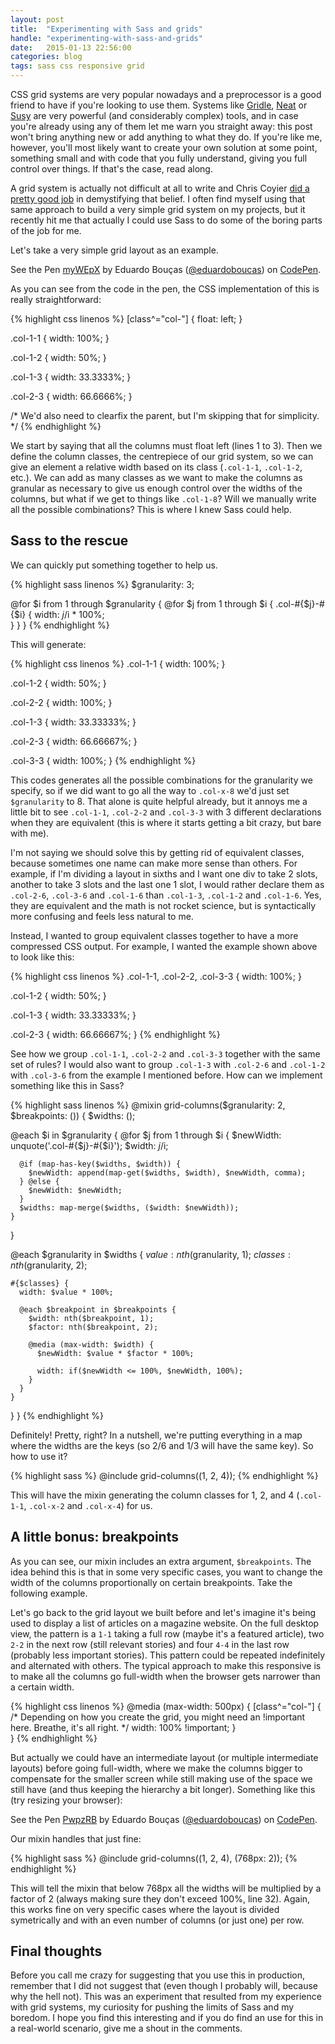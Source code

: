 ```yaml
---
layout: post
title:  "Experimenting with Sass and grids"
handle: "experimenting-with-sass-and-grids"
date:   2015-01-13 22:56:00
categories: blog
tags: sass css responsive grid
---
```

CSS grid systems are very popular nowadays and a preprocessor is a good friend to have if you're looking to use them. Systems like [Gridle](http://gridle.org/), [Neat](http://neat.bourbon.io/) or [Susy](http://susy.oddbird.net/) are very powerful (and considerably complex) tools, and in case you're already using any of them let me warn you straight away: this post won't bring anything new or add anything to what they do.
If you're like me, however, you'll most likely want to create your own solution at some point, something small and with code that you fully understand, giving you full control over things. If that's the case, read along.<!--more-->

A grid system is actually not difficult at all to write and Chris Coyier [did a pretty good job](http://css-tricks.com/dont-overthink-it-grids/) in demystifying that belief. I often find myself using that same approach to build a very simple grid system on my projects, but it recently hit me that actually I could use Sass to do some of the boring parts of the job for me. 

Let's take a very simple grid layout as an example.

<p data-height="300" data-theme-id="0" data-slug-hash="myWEpX" data-default-tab="result" data-user="eduardoboucas" class='codepen'>See the Pen <a href='http://codepen.io/eduardoboucas/pen/myWEpX/'>myWEpX</a> by Eduardo Bouças (<a href='http://codepen.io/eduardoboucas'>@eduardoboucas</a>) on <a href='http://codepen.io'>CodePen</a>.</p>
<script async src="//assets.codepen.io/assets/embed/ei.js"></script>

As you can see from the code in the pen, the CSS implementation of this is really straightforward:

{% highlight css linenos %}
[class^="col-"] {
  float: left;
}

.col-1-1 {
	width: 100%;
}

.col-1-2 {
	width: 50%;
}

.col-1-3 {
	width: 33.3333%;
}

.col-2-3 {
	width: 66.6666%;
}

/* We'd also need to clearfix the parent, 
   but I'm skipping that for simplicity. */
{% endhighlight %}

We start by saying that all the columns must float left (lines 1 to 3). Then we define the column classes, the centrepiece of our grid system, so we can give an element a relative width based on its class (`.col-1-1`, `.col-1-2`, etc.).
We can add as many classes as we want to make the columns as granular as necessary to give us enough control over the widths of the columns, but what if we get to things like `.col-1-8`? Will we manually write all the possible combinations? This is where I knew Sass could help.

## Sass to the rescue

We can quickly put something together to help us.

{% highlight sass linenos %}
$granularity: 3;

@for $i from 1 through $granularity {
  @for $j from 1 through $i {
    .col-#{$j}-#{$i} {
      width: $j/$i * 100%;    
    }
  }
}
{% endhighlight %}

This will generate:

{% highlight css linenos %}
.col-1-1 {
  width: 100%;
}

.col-1-2 {
  width: 50%;
}

.col-2-2 {
  width: 100%;
}

.col-1-3 {
  width: 33.33333%;
}

.col-2-3 {
  width: 66.66667%;
}

.col-3-3 {
  width: 100%;
}
{% endhighlight %}

This codes generates all the possible combinations for the granularity we specify, so if we did want to go all the way to `.col-x-8` we'd just set `$granularity` to 8. 
That alone is quite helpful already, but it annoys me a little bit to see `.col-1-1`, `.col-2-2` and `.col-3-3` with 3 different declarations when they are equivalent (this is where it starts getting a bit crazy, but bare with me).

I'm not saying we should solve this by getting rid of equivalent classes, because sometimes one name can make more sense than others. For example, if I'm dividing a layout in sixths and I want one div to take 2 slots, another to take 3 slots and the last one 1 slot, I would rather declare them as `.col-2-6`, `.col-3-6` and `.col-1-6` than `.col-1-3`, `.col-1-2` and `.col-1-6`. Yes, they are equivalent and the math is not rocket science, but is syntactically more confusing and feels less natural to me.

Instead, I wanted to group equivalent classes together to have a more compressed CSS output. For example, I wanted the example shown above to look like this:

{% highlight css linenos %}
.col-1-1, .col-2-2, .col-3-3 {
  width: 100%;
}

.col-1-2 {
  width: 50%;
}

.col-1-3 {
  width: 33.33333%;
}

.col-2-3 {
  width: 66.66667%;
}
{% endhighlight %}

See how we group `.col-1-1`, `.col-2-2` and `.col-3-3` together with the same set of rules? I would also want to group `.col-1-3` with `.col-2-6` and `.col-1-2` with `.col-3-6` from the example I mentioned before. How can we implement something like this in Sass?

{% highlight sass linenos %}
@mixin grid-columns($granularity: 2, $breakpoints: ()) {
  $widths: ();
  
  @each $i in $granularity {
    @for $j from 1 through $i {
      $newWidth: unquote('.col-#{$j}-#{$i}');
      $width: $j/$i;
      
      @if (map-has-key($widths, $width)) {
        $newWidth: append(map-get($widths, $width), $newWidth, comma);
      } @else {
        $newWidth: $newWidth;
      }
      $widths: map-merge($widths, ($width: $newWidth));
    }
  }
  
  @each $granularity in $widths {
    $value: nth($granularity, 1);
    $classes: nth($granularity, 2);
    
    #{$classes} {
      width: $value * 100%;
      
      @each $breakpoint in $breakpoints {
        $width: nth($breakpoint, 1);
        $factor: nth($breakpoint, 2);
        
        @media (max-width: $width) {
          $newWidth: $value * $factor * 100%;
          
          width: if($newWidth <= 100%, $newWidth, 100%);
        }
      }
    }
  }
}
{% endhighlight %}

Definitely! Pretty, right? In a nutshell, we're putting everything in a map where the widths are the keys (so 2/6 and 1/3 will have the same key). So how to use it?

{% highlight sass %}
@include grid-columns((1, 2, 4));
{% endhighlight %}

This will have the mixin generating the column classes for 1, 2, and 4 (`.col-1-1`, `.col-x-2` and `.col-x-4`) for us.

## A little bonus: breakpoints

As you can see, our mixin includes an extra argument, `$breakpoints`. The idea behind this is that in some very specific cases, you want to change the width of the columns proportionally on certain breakpoints. Take the following example.

Let's go back to the grid layout we built before and let's imagine it's being used to display a list of articles on a magazine website. On the full desktop view, the pattern is a `1-1` taking a full row (maybe it's a featured article), two `2-2` in the next row (still relevant stories) and four `4-4` in the last row (probably less important stories). This pattern could be repeated indefinitely and alternated with others. The typical approach to make this responsive is to make all the columns go full-width when the browser gets narrower than a certain width.

{% highlight css linenos %}
@media (max-width: 500px) {
	[class^="col-"] {
	  /* Depending on how you create the grid, you might need an !important here. 
	  Breathe, it's all right. */
	  width: 100% !important;
	}	
}
{% endhighlight %}

But actually we could have an intermediate layout (or multiple intermediate layouts) before going full-width, where we make the columns bigger to compensate for the smaller screen while still making use of the space we still have (and thus keeping the hierarchy a bit longer). Something like this (try resizing your browser):

<p data-height="300" data-theme-id="0" data-slug-hash="PwpzRB" data-default-tab="result" data-user="eduardoboucas" class='codepen'>See the Pen <a href='http://codepen.io/eduardoboucas/pen/PwpzRB/'>PwpzRB</a> by Eduardo Bouças (<a href='http://codepen.io/eduardoboucas'>@eduardoboucas</a>) on <a href='http://codepen.io'>CodePen</a>.</p>
<script async src="//assets.codepen.io/assets/embed/ei.js"></script>

Our mixin handles that just fine:

{% highlight sass %}
@include grid-columns((1, 2, 4), (768px: 2));
{% endhighlight %}

This will tell the mixin that below 768px all the widths will be multiplied by a factor of 2 (always making sure they don't exceed 100%, line 32). Again, this works fine on very specific cases where the layout is divided symetrically and with an even number of columns (or just one) per row.

## Final thoughts

Before you call me crazy for suggesting that you use this in production, remember that I did not suggest that (even though I probably will, because why the hell not). This was an experiment that resulted from my experience with grid systems, my curiosity for pushing the limits of Sass and my boredom.
I hope you find this interesting and if you do find an use for this in a real-world scenario, give me a shout in the comments.<!--tomb-->